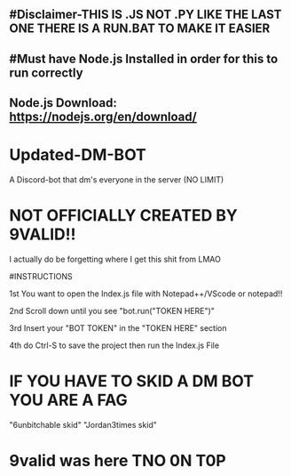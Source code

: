 
#Disclaimer-THIS IS .JS NOT .PY LIKE THE LAST ONE THERE IS A RUN.BAT TO MAKE IT EASIER
-------------
#Must have Node.js Installed in order for this to run correctly
------------
Node.js Download: https://nodejs.org/en/download/
-------------
# Updated-DM-BOT
 A Discord-bot that dm's everyone in the server (NO LIMIT)
 
# NOT OFFICIALLY CREATED BY 9VALID!!
  I actually do be forgetting where I get this shit from LMAO 
  
 #INSTRUCTIONS
 
 1st You want to open the Index.js file with Notepad++/VScode or notepad!!
 
 2nd Scroll down until you see "bot.run("TOKEN HERE")"

 3rd Insert your "BOT TOKEN" in the "TOKEN HERE" section

 4th do Ctrl-S to save the project then run the Index.js File 

# IF YOU HAVE TO SKID A DM BOT YOU ARE A FAG
 "6unbitchable skid"
 "Jordan3times skid"
 
# 9valid was here TNO 0N T0P
